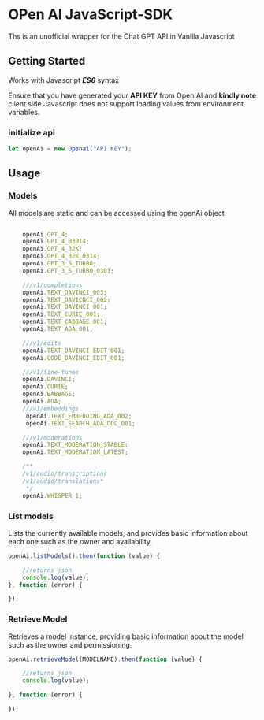 # OPen AI JavaScript-SDK
Ths is an unofficial wrapper for the Chat GPT API in Vanilla Javascript

## Getting Started
Works with Javascript ***ES6*** syntax

Ensure that you have generated your **API KEY** from Open AI and **kindly note** 
client side Javascript does not support loading values from environment variables.

### initialize api

```javascript
let openAi = new Openai("API KEY");
```

## Usage

### Models
All models are static and can be accessed using the openAi object
```javascript

    openAi.GPT_4;
    openAi.GPT_4_03014;
    openAi.GPT_4_32K;
    openAi.GPT_4_32K_0314;
    openAi.GPT_3_5_TURBO;
    openAi.GPT_3_5_TURBO_0301;

    ///v1/completions
    openAi.TEXT_DAVINCI_003;
    openAi.TEXT_DAVICNCI_002;
    openAi.TEXT_DAVINCI_001;
    openAi.TEXT_CURIE_001;
    openAi.TEXT_CABBAGE_001;
    openAi.TEXT_ADA_001;

    ///v1/edits
    openAi.TEXT_DAVINCI_EDIT_001;
    openAi.CODE_DAVINCI_EDIT_001;

    ///v1/fine-tunes
    openAi.DAVINCI;
    openAi.CURIE;
    openAi.BABBAGE;
    openAi.ADA;
    ///v1/embeddings
     openAi.TEXT_EMBEDDING_ADA_002;
     openAi.TEXT_SEARCH_ADA_DOC_001;

    ///v1/moderations
    openAi.TEXT_MODERATION_STABLE;
    openAi.TEXT_MODERATION_LATEST;

    /**
    /v1/audio/transcriptions
    /v1/audio/translations*
     */
    openAi.WHISPER_1;

```

### List models

Lists the currently available models, and provides basic information about each one such as the owner and availability.

```javascript
openAi.listModels().then(function (value) {

    //returns json
    console.log(value);
}, function (error) {

});
```
### Retrieve Model

Retrieves a model instance, providing basic information about the model such as the owner and permissioning.
```javascript
openAi.retrieveModel(MODELNAME).then(function (value) {

    //returns json
    console.log(value);

}, function (error) {

});
```


